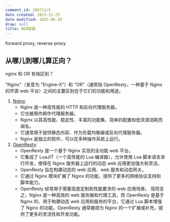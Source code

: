```yaml
---
comment_id: 286711c5
date created: 2023-12-25
date modified: 2025-06-20
draw: null
title: WEB容器
---
```

forward proxy, reverse proxy

从哪儿到哪儿算正向？
---

nginx 和 OR 有啥区别？

"Nginx"（发音为 "Engine-X"）和 "OR"（通常指 OpenResty，一种基于 Nginx 的开源 web 平台）之间的主要区别在于它们的功能和用途。

1. [Nginx](Nginx.md):
    - Nginx 是一种高性能的 HTTP 和反向代理服务器。
    - 它也被用作邮件代理服务器。
    - Nginx 以其高性能、稳定性、丰富的功能集、简单的配置和低资源消耗而闻名。
    - 它通常用于提供静态内容、作为负载均衡器或反向代理服务器。
    - Nginx 是独立的软件，可以在多种操作系统上运行。
2. [OpenResty](OpenResty.md):
    - OpenResty 是一个基于 Nginx 实现的全功能 web 平台。
    - 它集成了 LuaJIT（一个高性能的 Lua 编译器），允许使用 Lua 脚本语言进行开发，使得在 Nginx 服务器上运行的动态 web 应用更加强大和灵活。
    - OpenResty 旨在构建动态的 web 应用、web 服务和动态网关。
    - 它通过 Nginx 模块扩展了 Nginx 的功能，提供了更多的网络协议支持和脚本能力。
    - OpenResty 经常用于需要高度定制和性能要求的 web 应用场景。
简而言之，Nginx 是一种高效的 web 服务器和代理工具，而 OpenResty 是基于 Nginx 的、用于构建动态 web 应用和服务的平台，它通过 Lua 脚本增强了 Nginx 的功能。OpenResty 通常被视为 Nginx 的一个扩展或补充，提供了更多的灵活性和开发功能。
